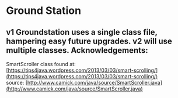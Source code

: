 Ground Station
==============
v1 Groundstation uses a single class file, hampering easy future upgrades. v2 will use multiple classes.
Acknowledgements:
-----------------
SmartScroller class found at:  
    [https://tips4java.wordpress.com/2013/03/03/smart-scrolling/](https://tips4java.wordpress.com/2013/03/03/smart-scrolling/)  
    source: [http://www.camick.com/java/source/SmartScroller.java](http://www.camick.com/java/source/SmartScroller.java)